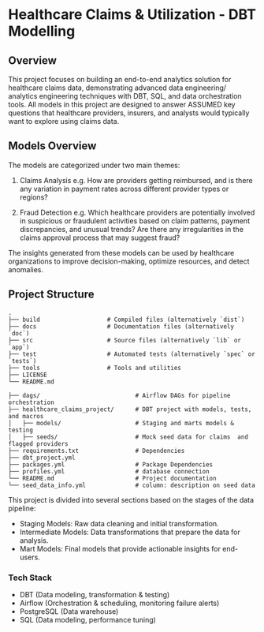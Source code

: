 # Healthcare Claims & Utilization - DBT Modelling

## Overview

This project focuses on building an end-to-end analytics solution for healthcare claims data, demonstrating advanced data engineering/ analytics engineering techniques with DBT, SQL, and data orchestration tools. All models in this project are designed to answer ASSUMED key questions that healthcare providers, insurers, and analysts would typically want to explore using claims data.

## Models Overview

The models are categorized under two main themes: 

1. Claims Analysis e.g. How are providers getting reimbursed, and is there any variation in payment rates across different provider types or regions?

2. Fraud Detection e.g. Which healthcare providers are potentially involved in suspicious or fraudulent activities based on claim patterns, payment discrepancies, and unusual trends? Are there any irregularities in the claims approval process that may suggest fraud?

The insights generated from these models can be used by healthcare organizations to improve decision-making, optimize resources, and detect anomalies.

## Project Structure

    .
    ├── build                   # Compiled files (alternatively `dist`)
    ├── docs                    # Documentation files (alternatively `doc`)
    ├── src                     # Source files (alternatively `lib` or `app`)
    ├── test                    # Automated tests (alternatively `spec` or `tests`)
    ├── tools                   # Tools and utilities
    ├── LICENSE
    └── README.md

	├── dags/               			# Airflow DAGs for pipeline orchestration  
	├── healthcare_claims_project/      # DBT project with models, tests, and macros  
	│   ├── models/          			# Staging and marts models & testing   
	│   ├── seeds/           			# Mock seed data for claims  and flagged providers
	├── requirements.txt     			# Dependencies  
	├── dbt_project.yml     			 
	├── packages.yml     				# Package Dependencies  
	├── profiles.yml    				# database connection  
	└── README.md            			# Project documentation 
	└── seed_data_info.yml            	# column: description on seed data

This project is divided into several sections based on the stages of the data pipeline:
* Staging Models: Raw data cleaning and initial transformation.
* Intermediate Models: Data transformations that prepare the data for analysis.
* Mart Models: Final models that provide actionable insights for end-users.

### Tech Stack

* DBT (Data modeling, transformation & testing)
* Airflow (Orchestration & scheduling, monitoring failure alerts)
* PostgreSQL (Data warehouse)
* SQL (Data modeling, performance tuning)


